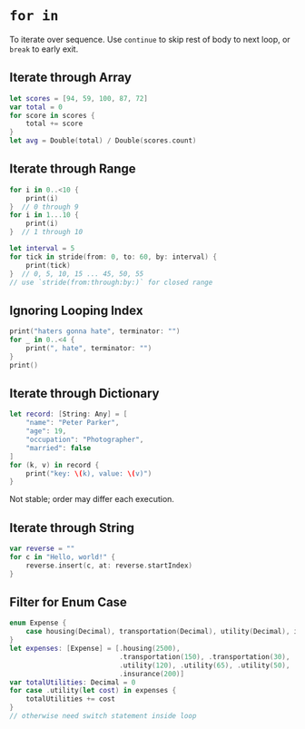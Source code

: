 # `for in`

To iterate over sequence. Use `continue` to skip rest of body to next loop, or `break` to early exit.

## Iterate through Array

```swift
let scores = [94, 59, 100, 87, 72]
var total = 0
for score in scores {
    total += score
}
let avg = Double(total) / Double(scores.count)
```

## Iterate through Range

```swift
for i in 0..<10 {
    print(i)
}  // 0 through 9
for i in 1...10 {
    print(i)
}  // 1 through 10

let interval = 5
for tick in stride(from: 0, to: 60, by: interval) {
    print(tick)
}  // 0, 5, 10, 15 ... 45, 50, 55
// use `stride(from:through:by:)` for closed range
```

## Ignoring Looping Index

```swift
print("haters gonna hate", terminator: "")
for _ in 0..<4 {
    print(", hate", terminator: "")
}
print()
```

## Iterate through Dictionary

```swift
let record: [String: Any] = [
    "name": "Peter Parker",
    "age": 19,
    "occupation": "Photographer",
    "married": false
]
for (k, v) in record {
    print("key: \(k), value: \(v)")
}
```

Not stable; order may differ each execution.

## Iterate through String

```swift
var reverse = ""
for c in "Hello, world!" {
    reverse.insert(c, at: reverse.startIndex)
}
```

## Filter for Enum Case

```swift
enum Expense {
    case housing(Decimal), transportation(Decimal), utility(Decimal), insurance(Decimal)
}
let expenses: [Expense] = [.housing(2500),
                           .transportation(150), .transportation(30),
                           .utility(120), .utility(65), .utility(50),
                           .insurance(200)]
var totalUtilities: Decimal = 0
for case .utility(let cost) in expenses {
    totalUtilities += cost
}
// otherwise need switch statement inside loop
```

